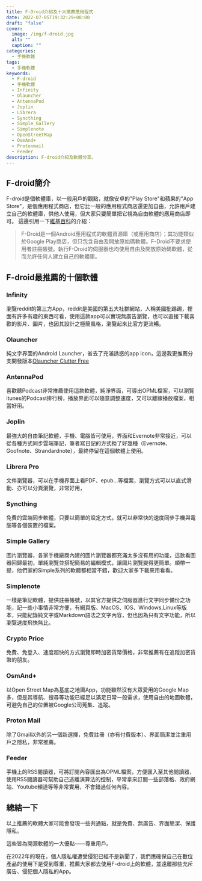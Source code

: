```yaml
---
title: F-Droid介紹及十大推薦應用程式
date: 2022-07-05T19:32:29+08:00
draft: "false"
cover:
  image: /img/f-droid.jpg
  alt: ""
  caption: ""
categories:
  - 手機軟體
tags:
  - 手機軟體
keywords:
  - F-droid
  - 手機軟體
  - Infinity
  - Olauncher
  - AntennaPod
  - Joplin
  - Librera
  - Syncthing
  - Simple_Gallery
  - Simplenote
  - OpenStreetMap
  - OsmAnd+
  - Protonmail
  - Feeder
description: F-droid介紹及軟體分享。
---
```

F-droid簡介
---
F-droid是個軟體庫，以一般用戶的觀點，就像安卓的"Play Store"和蘋果的"App Store"，是個應用程式商店，但它比一般的應用程式商店還更加自由，允許用戶建立自己的軟體庫，供他人使用，但大家只要簡單把它視為自由軟體的應用商店即可。
這邊引用一下[維基百科](https://zh.wikipedia.org/zh-tw/F-Droid)的介紹：
> F-Droid是一個Android應用程式的軟體資源庫（或應用商店）；其功能類似於Google Play商店，但只包含自由及開放原始碼軟體。F-Droid不要求使用者註冊帳號。執行F-Droid的伺服器也均使用自由及開放原始碼軟體，從而允許任何人建立自己的軟體庫。

F-droid最推薦的十個軟體
---
### Infinity
瀏覽reddit的第三方App，reddit是美國的第五大社群網站，人稱美國批踢踢，裡面有許多有趣的東西可看，使用這款app可以實現無廣告瀏覽，也可以直接下載喜歡的影片、圖片，也因其設計之極簡風格，瀏覽起來比官方更流暢。
### Olauncher
純文字界面的Android Launcher，省去了充滿誘惑的app icon，這邊我更推薦分支開發版本[Olauncher Clutter Free](https://f-droid.org/packages/app.olaunchercf/)
### AntennaPod
喜歡聽Podcast非常推薦使用這款軟體，純淨界面，可導出OPML檔案，可以瀏覽itunes的Podcast排行榜，播放界面可以隨意調整速度，又可以離線播放檔案，相當好用。
### Joplin
最強大的自由筆記軟體，手機、電腦皆可使用，界面和Evernote非常接近，可以從各種方式同步雲端筆記，筆者寫日記的方式換了好幾種（Evernote、Goofnote、Strandardnote），最終停留在這個軟體上使用。
### Librera Pro
文件瀏覽器，可以在手機界面上看PDF、epub…等檔案，瀏覽方式可以以直式滑動、亦可以分頁瀏覽，非常好用，
### Syncthing
免費的雲端同步軟體，只要以簡單的設定方式，就可以非常快的速度同步手機與電腦等各個裝置的檔案。
### Simple Gallery
圖片瀏覽器，各家手機廠商內建的圖片瀏覽器都充滿太多沒有用的功能，這款看圖器回歸最初，單純瀏覽並搭配簡易的編輯模式，讓圖片瀏覽變得更簡單。順帶一提，他們家的Simple系列的軟體都相當不錯，歡迎大家多下載來用看看。
### Simplenote
一樣是筆記軟體，提供註冊帳號，以其官方提供之伺服器進行文字同步備份之功能，記一些小事情非常方便，有網頁版、MacOS、IOS、Windows,Linux等版本，只能紀錄純文字或Markdown語法之文字內容，但也因為只有文字功能，所以瀏覽速度飛快無比。
### Crypto Price
免費、免登入、速度超快的方式瀏覽即時加密貨幣價格，非常推薦有在追蹤加密貨幣的朋友。
### OsmAnd+
以Open Street Map為基底之地圖App，功能雖然沒有大眾愛用的Google Map多，但是其導航、搜尋等功能已經足以滿足日常一般需求，使用自由的地圖軟體，可避免自己的位置被Google公司蒐集、追蹤。
### Proton Mail
除了Gmail以外的另一個新選擇，免費註冊（亦有付費版本）、界面簡潔並注重用戶之隱私，非常推薦。
### Feeder
手機上的RSS閱讀器，可將訂閱內容匯出為OPML檔案，方便匯入至其他閱讀器，使用RSS閱讀器可幫助自己逃離演算法的控制，平常拿來訂閱一些部落格、政府網站、Youtube頻道等等非常實用，不會錯過任何內容。

總結一下
---
以上推薦的軟體大家可能會發現一些共通點，就是免費、無廣告、界面簡潔、保護隱私。

這些皆為開源軟體的一大優點——尊重用戶。

在2022年的現在，個人隱私權遭受侵犯已經不是新聞了，我們應確保自己在數位產品的使用下是受到尊重，推薦大家都去使用F-droid上的軟體，並遠離那些充斥廣告、侵犯個人隱私的App。